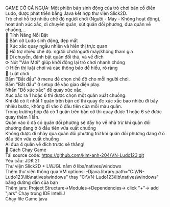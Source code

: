 GAME CỜ CÁ NGỰA: Một phiên bản sinh động của trò chơi bàn cổ điển Ludo, được phát triển bằng Java kết hợp thư viện Slick2D. <br>
Trò chơi hỗ trợ nhiều chế độ người chơi (Người - Máy - Không hoạt động), hoạt ảnh xúc xắc, di chuyển quân, sút quân đối phương, đưa quân về chuồng,...<br>
🚀 Tính Năng Nổi Bật <br>
    🎨 Bàn cờ Ludo sinh động, đẹp mắt <br>
    🎲 Xúc xắc quay ngẫu nhiên và hiển thị trực quan <br>
    🧠 Hỗ trợ nhiều chế độ: người chơi/người máy/không tham gia <br>
    🚗 Di chuyển, đánh bật quân đối thủ, và về đích <br>
    ⟳ Nút "Ván Mới" giúp khởi động lại trò chơi nhanh chóng <br>
    ⏱ Hiển thị luật chơi và các thông báo dễ hiểu, rõ ràng <br>
📝 Luật chơi<br>
    Bấm "Bắt đầu" ở menu để chọn chế độ cho mỗi người chơi.<br>
    Bấm "Bắt đầu" ở setup để vào giao diện play.<br>
    Nhấn "Đổ xúc xắc" để quay xúc xắc.<br>
    Xúc xắc ra 1 hoặc 6 thì được chọn một quân xuất chuồng.<br>
    Khi đã có ít nhất 1 quân trên bàn cờ thì quay đc xúc xắc bao nhiêu đi bấy nhiêu bước, không đi vào ô đầu tiên của mỗi màu quân.<br>
    Trong trường hợp đã có 1 quân trên bàn cờ thì quay được 1 hoặc 6 sẽ được quay thêm 1 lần.<br>
    Quân vào ô đã có quân đối phương sẽ đẩy họ về nhà trừ khi quân đối phương đang ở ô đầu tiên vừa xuất chuồng<br>
    Không được đi nhảy qua quân đối phương trừ khi quân đối phương đang ở ô đầu tiên vừa xuất chuồng<br>
    Ai đưa 4 quân về đích trước sẽ thắng!<br>
🚮 Cách Chạy Game<br>
    Tải source code: https://github.com/kim-anh-204/VN-Ludo123.git <br>
    Yêu cầu: JDK 21 <br>
    Thư viện Slick2D + LWJGL nằm ở libs/natives/windows<br>
    Thêm thư viện thông qua VM options: -Djava.library.path="C:\VN-Ludo123\lib\natives\windows" thay "C:\VN-Ludo123\lib\natives\windows" bằng đường dẫn của bạn<br>
    Thêm jars: Project Structure->Modules->Dependencies-> click "+"-> add "jars"
    Chạy trong IDE IntelliJ <br>
    Chạy file Game.java<br>
